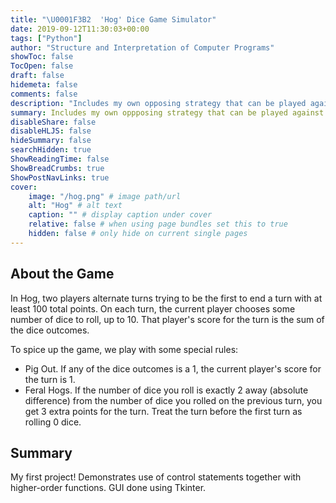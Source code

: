 ```yaml
---
title: "\U0001F3B2  'Hog' Dice Game Simulator"
date: 2019-09-12T11:30:03+00:00
tags: ["Python"]
author: "Structure and Interpretation of Computer Programs"
showToc: false
TocOpen: false
draft: false
hidemeta: false
comments: false
description: "Includes my own opposing strategy that can be played against."
summary: Includes my own oppposing strategy that can be played against.
disableShare: false
disableHLJS: false
hideSummary: false
searchHidden: true
ShowReadingTime: false
ShowBreadCrumbs: true
ShowPostNavLinks: true
cover:
    image: "/hog.png" # image path/url
    alt: "Hog" # alt text
    caption: "" # display caption under cover
    relative: false # when using page bundles set this to true
    hidden: false # only hide on current single pages
---
```

## About the Game
In Hog, two players alternate turns trying to be the first to end a turn with at least 100 total points. On each turn, the current player chooses some number of dice to roll, up to 10. That player's score for the turn is the sum of the dice outcomes.

To spice up the game, we play with some special rules:
- Pig Out. If any of the dice outcomes is a 1, the current player's score for the turn is 1.
- Feral Hogs. If the number of dice you roll is exactly 2 away (absolute difference) from the number of dice you rolled on the previous turn, you get 3 extra points for the turn. Treat the turn before the first turn as rolling 0 dice.

## Summary
My first project! Demonstrates use of control statements together with higher-order functions. GUI done using Tkinter.